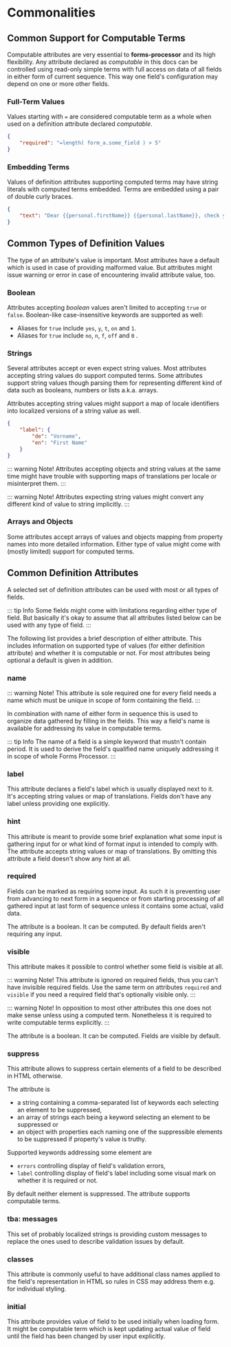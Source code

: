 # Commonalities

## Common Support for Computable Terms

Computable attributes are very essential to **forms-processor** and its high flexibility. Any attribute declared as _computable_ in this docs can be controlled using read-only simple terms with full access on data of all fields in either form of current sequence. This way one field's configuration may depend on one or more other fields.

### Full-Term Values

Values starting with `=` are considered computable term as a whole when used on a definition attribute declared _computable_.

```json
{
	"required": "=length( form_a.some_field ) > 5"
}
```

### Embedding Terms

Values of definition attributes supporting computed terms may have string literals with computed terms embedded. Terms are embedded using a pair of double curly braces.

```json
{
	"text": "Dear {{personal.firstName}} {{personal.lastName}}, check your order as summarized below."
}
```

## Common Types of Definition Values

The type of an attribute's value is important. Most attributes have a default which is used in case of providing malformed value. But attributes might issue warning or error in case of encountering invalid attribute value, too.

### Boolean

Attributes accepting _boolean_ values aren't limited to accepting `true` or `false`. Boolean-like case-insensitive keywords are supported as well:
  
  * Aliases for `true` include `yes`, `y`, `t`, `on` and `1`. 
  * Aliases for `true` include `no`, `n`, `f`, `off` and `0` .
 
### Strings

Several attributes accept or even expect string values. Most attributes accepting string values do support computed terms. Some attributes support string values though parsing them for representing different kind of data such as booleans, numbers or lists a.k.a. arrays.

Attributes accepting string values might support a map of locale identifiers into localized versions of a string value as well.

```json
{
	"label": {
		"de": "Vorname",
		"en": "First Name"
	}
}
```

::: warning Note!
Attributes accepting objects and string values at the same time might have trouble with supporting maps of translations per locale or misinterpret them.
::: 

::: warning Note!
Attributes expecting string values might convert any different kind of value to string implicitly.
::: 

### Arrays and Objects

Some attributes accept arrays of values and objects mapping from property names into more detailed information. Either type of value might come with (mostly limited) support for computed terms.

## Common Definition Attributes

A selected set of definition attributes can be used with most or all types of fields. 

::: tip Info 
Some fields might come with limitations regarding either type of field. But basically it's okay to assume that all attributes listed below can be used with any type of field.
:::

The following list provides a brief description of either attribute. This includes information on supported type of values (for either definition attribute) and whether it is computable or not. For most attributes being optional a default is given in addition.

### name

::: warning Note!
This attribute is sole required one for every field needs a name which must be unique in scope of form containing the field.
:::

In combination with name of either form in sequence this is used to organize data gathered by filling in the fields. This way a field's name is available for addressing its value in computable terms.

::: tip Info
The name of a field is a simple keyword that mustn't contain period. It is used to derive the field's qualified name uniquely addressing it in scope of whole Forms Processor.
:::

### label

This attribute declares a field's label which is usually displayed next to it. It's accepting string values or map of translations. Fields don't have any label unless providing one explicitly. 

### hint

This attribute is meant to provide some brief explanation what some input is gathering input for or what kind of format input is intended to comply with. The attribute accepts string values or map of translations. By omitting this attribute a field doesn't show any hint at all. 

### required

Fields can be marked as requiring some input. As such it is preventing user from advancing to next form in a sequence or from starting processing of all gathered input at last form of sequence unless it contains some actual, valid data.

The attribute is a boolean. It can be computed. By default fields aren't requiring any input.

### visible

This attribute makes it possible to control whether some field is visible at all. 

::: warning Note!
This attribute is ignored on required fields, thus you can't have invisible required fields. Use the same term on attributes `required` and `visible` if you need a required field that's optionally visible only.
:::

::: warning Note!
In opposition to most other attributes this one does not make sense unless using a computed term. Nonetheless it is required to write computable terms explicitly.
:::

The attribute is a boolean. It can be computed. Fields are visible by default.

### suppress

This attribute allows to suppress certain elements of a field to be described in HTML otherwise. 

The attribute is 

* a string containing a comma-separated list of keywords each selecting an element to be suppressed,
* an array of strings each being a keyword selecting an element to be suppressed or
* an object with properties each naming one of the suppressible elements to be suppressed if property's value is truthy. 

Supported keywords addressing some element are

* `errors` controlling display of field's validation errors,
* `label` controlling display of field's label including some visual mark on whether it is required or not.

By default neither element is suppressed. The attribute supports computable terms.

### tba: messages

This set of probably localized strings is providing custom messages to replace the ones used to describe validation issues by default. 

### classes

This attribute is commonly useful to have additional class names applied to the field's representation in HTML so rules in CSS may address them e.g. for individual styling. 

### initial

This attribute provides value of field to be used initially when loading form. It might be computable term which is kept updating actual value of field until the field has been changed by user input explicitly.

